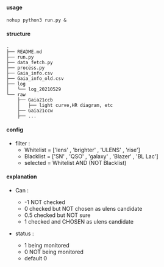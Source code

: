#### usage

```
nohup python3 run.py &
```

#### structure 

``` 
.
├── README.md
├── run.py
├── data_fetch.py
├── process.py
├── Gaia_info.csv
├── Gaia_info_old.csv
├── log
│   └── log_20210529
└── raw
    ├── Gaia21ccb
    │   ├── light curve,HR diagram, etc
    ├── Gaia21ccw
    ├── ...
```

#### config

- filter :
   - Whitelist = ['lens' , 'brighter' , 'ULENS' , 'rise']
   - Blacklist = ['SN' , 'QSO' , 'galaxy' , 'Blazer' , 'BL Lac']
   - selected = Whitelist AND (NOT Blacklist)

#### explanation

- Can :
   - -1         NOT checked
   - 0          checked but NOT chosen as ulens candidate
   - 0.5        checked but NOT sure 
   - 1          checked and CHOSEN as  ulens candidate

- status :
   - 1          being monitored
   - 0          NOT being monitored
   - default    0
